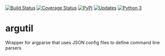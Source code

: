 [![Build Status](https://travis-ci.org/cmccandless/argutil.svg?branch=master)](https://travis-ci.org/cmccandless/argutil)
[![Coverage Status](https://coveralls.io/repos/github/cmccandless/argutil/badge.svg?branch=master)](https://coveralls.io/github/cmccandless/argutil?branch=master&service=github)
[![PyPI](https://img.shields.io/pypi/v/nine.svg)](https://pypi.org/project/argutil/)
[![Updates](https://pyup.io/repos/github/cmccandless/argutil/shield.svg)](https://pyup.io/repos/github/cmccandless/argutil/)
[![Python 3](https://pyup.io/repos/github/cmccandless/argutil/python-3-shield.svg)](https://pyup.io/repos/github/cmccandless/argutil/)

# argutil
Wrapper for argparse that uses JSON config files to define command line parsers
